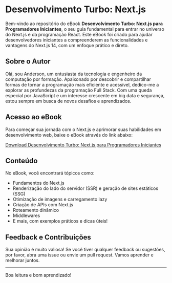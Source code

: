 # Desenvolvimento Turbo: Next.js

Bem-vindo ao repositório do eBook **Desenvolvimento Turbo: Next.js para Programadores Iniciantes**, o seu guia fundamental para entrar no universo do Next.js e da programação React. Este eBook foi criado para ajudar desenvolvedores iniciantes a compreenderem as funcionalidades e vantagens do Next.js 14, com um enfoque prático e direto.

## Sobre o Autor

Olá, sou Anderson, um entusiasta da tecnologia e engenheiro da computação por formação. Apaixonado por descobrir e compartilhar formas de tornar a programação mais eficiente e acessível, dedico-me a explorar as profundezas da programação Full Stack. Com uma queda especial por JavaScript e um interesse crescente em big data e segurança, estou sempre em busca de novos desafios e aprendizados.

## Acesso ao eBook

Para começar sua jornada com o Next.js e aprimorar suas habilidades em desenvolvimento web, baixe o eBook através do link abaixo:

[Download Desenvolvimento Turbo: Next.js para Programadores Iniciantes](https://github.com/driman-systems/ebook/blob/main/ebook-nextjs.pdf)

## Conteúdo

No eBook, você encontrará tópicos como:

- Fundamentos do Next.js
- Renderização do lado do servidor (SSR) e geração de sites estáticos (SSG)
- Otimização de imagens e carregamento lazy
- Criação de APIs com Next.js
- Roteamento dinâmico
- Middlewares
- E mais, com exemplos práticos e dicas úteis!

## Feedback e Contribuições

Sua opinião é muito valiosa! Se você tiver qualquer feedback ou sugestões, por favor, abra uma issue ou envie um pull request. Vamos aprender e melhorar juntos.

---

Boa leitura e bom aprendizado!

